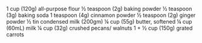1 cup (120g) all-purpose flour
½ teaspoon (2g) baking powder
½ teaspoon (3g) baking soda
1 teaspoon (4g) cinnamon powder
½ teaspoon (2g) ginger powder
½ tin condensed milk (200gm)
¼ cup (55g) butter, softened
¼ cup (60mL) milk
¼ cup (32g) crushed pecans/ walnuts
1 + ½ cup (150g) grated carrots